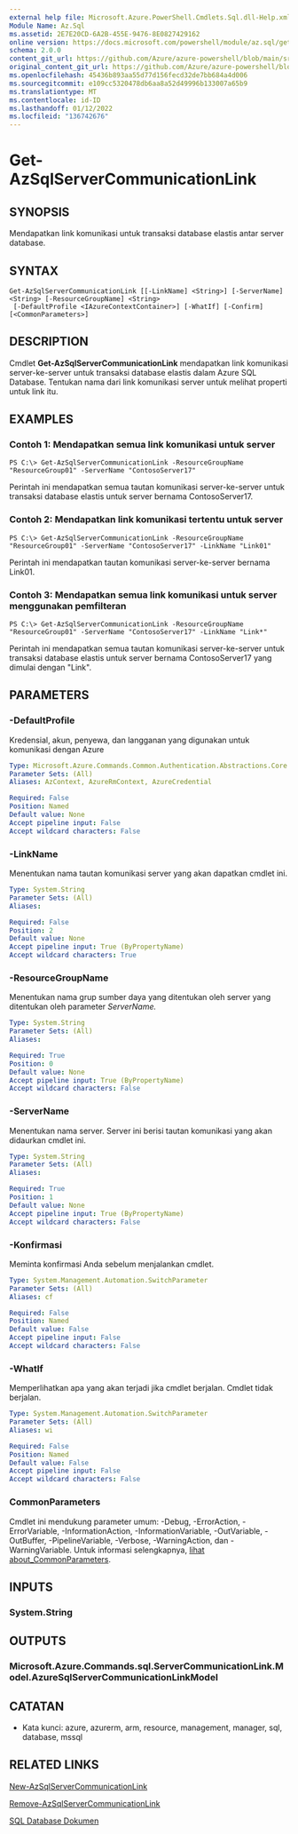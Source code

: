 ```yaml
---
external help file: Microsoft.Azure.PowerShell.Cmdlets.Sql.dll-Help.xml
Module Name: Az.Sql
ms.assetid: 2E7E20CD-6A2B-455E-9476-8E0827429162
online version: https://docs.microsoft.com/powershell/module/az.sql/get-azsqlservercommunicationlink
schema: 2.0.0
content_git_url: https://github.com/Azure/azure-powershell/blob/main/src/Sql/Sql/help/Get-AzSqlServerCommunicationLink.md
original_content_git_url: https://github.com/Azure/azure-powershell/blob/main/src/Sql/Sql/help/Get-AzSqlServerCommunicationLink.md
ms.openlocfilehash: 45436b893aa55d77d156fecd32de7bb684a4d006
ms.sourcegitcommit: e109cc5320478db6aa8a52d49996b133007a65b9
ms.translationtype: MT
ms.contentlocale: id-ID
ms.lasthandoff: 01/12/2022
ms.locfileid: "136742676"
---
```

# Get-AzSqlServerCommunicationLink

## SYNOPSIS
Mendapatkan link komunikasi untuk transaksi database elastis antar server database.

## SYNTAX

```
Get-AzSqlServerCommunicationLink [[-LinkName] <String>] [-ServerName] <String> [-ResourceGroupName] <String>
 [-DefaultProfile <IAzureContextContainer>] [-WhatIf] [-Confirm] [<CommonParameters>]
```

## DESCRIPTION
Cmdlet **Get-AzSqlServerCommunicationLink** mendapatkan link komunikasi server-ke-server untuk transaksi database elastis dalam Azure SQL Database.
Tentukan nama dari link komunikasi server untuk melihat properti untuk link itu.

## EXAMPLES

### Contoh 1: Mendapatkan semua link komunikasi untuk server
```
PS C:\> Get-AzSqlServerCommunicationLink -ResourceGroupName "ResourceGroup01" -ServerName "ContosoServer17"
```

Perintah ini mendapatkan semua tautan komunikasi server-ke-server untuk transaksi database elastis untuk server bernama ContosoServer17.

### Contoh 2: Mendapatkan link komunikasi tertentu untuk server
```
PS C:\> Get-AzSqlServerCommunicationLink -ResourceGroupName "ResourceGroup01" -ServerName "ContosoServer17" -LinkName "Link01"
```

Perintah ini mendapatkan tautan komunikasi server-ke-server bernama Link01.

### Contoh 3: Mendapatkan semua link komunikasi untuk server menggunakan pemfilteran
```
PS C:\> Get-AzSqlServerCommunicationLink -ResourceGroupName "ResourceGroup01" -ServerName "ContosoServer17" -LinkName "Link*"
```

Perintah ini mendapatkan semua tautan komunikasi server-ke-server untuk transaksi database elastis untuk server bernama ContosoServer17 yang dimulai dengan "Link".

## PARAMETERS

### -DefaultProfile
Kredensial, akun, penyewa, dan langganan yang digunakan untuk komunikasi dengan Azure

```yaml
Type: Microsoft.Azure.Commands.Common.Authentication.Abstractions.Core.IAzureContextContainer
Parameter Sets: (All)
Aliases: AzContext, AzureRmContext, AzureCredential

Required: False
Position: Named
Default value: None
Accept pipeline input: False
Accept wildcard characters: False
```

### -LinkName
Menentukan nama tautan komunikasi server yang akan dapatkan cmdlet ini.

```yaml
Type: System.String
Parameter Sets: (All)
Aliases:

Required: False
Position: 2
Default value: None
Accept pipeline input: True (ByPropertyName)
Accept wildcard characters: True
```

### -ResourceGroupName
Menentukan nama grup sumber daya yang ditentukan oleh server yang ditentukan oleh parameter *ServerName.*

```yaml
Type: System.String
Parameter Sets: (All)
Aliases:

Required: True
Position: 0
Default value: None
Accept pipeline input: True (ByPropertyName)
Accept wildcard characters: False
```

### -ServerName
Menentukan nama server.
Server ini berisi tautan komunikasi yang akan didaurkan cmdlet ini.

```yaml
Type: System.String
Parameter Sets: (All)
Aliases:

Required: True
Position: 1
Default value: None
Accept pipeline input: True (ByPropertyName)
Accept wildcard characters: False
```

### -Konfirmasi
Meminta konfirmasi Anda sebelum menjalankan cmdlet.

```yaml
Type: System.Management.Automation.SwitchParameter
Parameter Sets: (All)
Aliases: cf

Required: False
Position: Named
Default value: False
Accept pipeline input: False
Accept wildcard characters: False
```

### -WhatIf
Memperlihatkan apa yang akan terjadi jika cmdlet berjalan.
Cmdlet tidak berjalan.

```yaml
Type: System.Management.Automation.SwitchParameter
Parameter Sets: (All)
Aliases: wi

Required: False
Position: Named
Default value: False
Accept pipeline input: False
Accept wildcard characters: False
```

### CommonParameters
Cmdlet ini mendukung parameter umum: -Debug, -ErrorAction, -ErrorVariable, -InformationAction, -InformationVariable, -OutVariable, -OutBuffer, -PipelineVariable, -Verbose, -WarningAction, dan -WarningVariable. Untuk informasi selengkapnya, [lihat about_CommonParameters](http://go.microsoft.com/fwlink/?LinkID=113216).

## INPUTS

### System.String

## OUTPUTS

### Microsoft.Azure.Commands.sql.ServerCommunicationLink.Model.AzureSqlServerCommunicationLinkModel

## CATATAN
* Kata kunci: azure, azurerm, arm, resource, management, manager, sql, database, mssql

## RELATED LINKS

[New-AzSqlServerCommunicationLink](./New-AzSqlServerCommunicationLink.md)

[Remove-AzSqlServerCommunicationLink](./Remove-AzSqlServerCommunicationLink.md)

[SQL Database Dokumen](https://docs.microsoft.com/azure/sql-database/)
